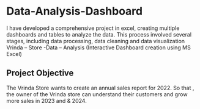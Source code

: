 # Data-Analysis-Dashboard
I have developed a comprehensive project in excel, creating multiple dashboards and tables to analyze the data. This process involved several stages, including data processing, data cleaning and data visualization
Vrinda – Store -Data – Analysis (Interactive Dashboard creation using MS Excel)
## Project Objective
The Vrinda Store wants to create an annual sales report for 2022. So that , the owner of the Vrinda store can understand their customers and grow more sales in 2023 and & 2024.
